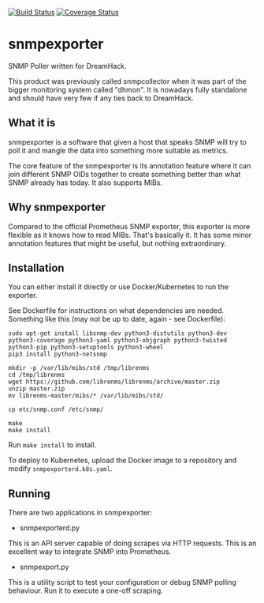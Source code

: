[![Build Status](https://travis-ci.org/dhtech/snmpexporter.svg?branch=master)](https://travis-ci.org/dhtech/snmpexporter)
[![Coverage Status](https://coveralls.io/repos/github/dhtech/snmpexporter/badge.svg?branch=master)](https://coveralls.io/github/dhtech/snmpexporter?branch=master)

snmpexporter
=====

SNMP Poller written for DreamHack.

This product was previously called snmpcollector when it was part of the bigger
monitoring system called "dhmon". It is nowadays fully standalone
and should have very few if any ties back to DreamHack.

## What it is

snmpexporter is a software that given a host that speaks SNMP will try to poll
it and mangle the data into something more suitable as metrics.

The core feature of the snmpexporter is its annotation feature where it can
join different SNMP OIDs together to create something better than what SNMP
already has today. It also supports MIBs.

## Why snmpexporter

Compared to the official Prometheus SNMP exporter, this exporter is more
flexible as it knows how to read MIBs. That's basically it. It has some
minor annotation features that might be useful, but nothing extraordinary.

## Installation

You can either install it directly or use Docker/Kubernetes to run the exporter.

See Dockerfile for instructions on what dependencies are needed. Something like this (may not be up to date, again - see Dockerfile):

```
sudo apt-get install libsnmp-dev python3-distutils python3-dev python3-coverage python3-yaml python3-objgraph python3-twisted python3-pip python3-setuptools python3-wheel
pip3 install python3-netsnmp

mkdir -p /var/lib/mibs/std /tmp/librenms
cd /tmp/librenms
wget https://github.com/librenms/librenms/archive/master.zip
unzip master.zip
mv librenms-master/mibs/* /var/lib/mibs/std/

cp etc/snmp.conf /etc/snmp/

make
make install
```

Run `make install` to install.

To deploy to Kubernetes, upload the Docker image to a repository and modify
`snmpexporterd.k8s.yaml`.

## Running

There are two applications in snmpexporter:

 * snmpexporterd.py
 
This is an API server capable of doing scrapes via HTTP requests.
This is an excellent way to integrate SNMP into Prometheus.
 
 * snmpexport.py

This is a utility script to test your configuration or debug SNMP polling
behaviour. Run it to execute a one-off scraping.
